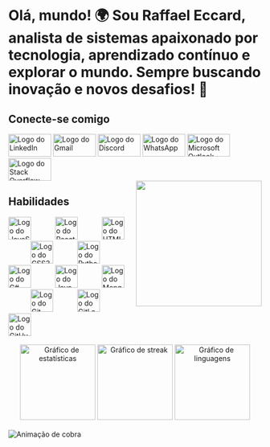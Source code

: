 <h1 align="left">Olá, mundo! 🌍 Sou Raffael Eccard, analista de sistemas apaixonado por tecnologia, aprendizado contínuo e explorar o mundo. Sempre buscando inovação e novos desafios! 🚀</h1>

<h2 align="left">Conecte-se comigo</h2>

<div align="left">
  <img src="https://raw.githubusercontent.com/maurodesouza/profile-readme-generator/master/src/assets/icons/social/linkedin/default.svg" width="85" height="45" alt="Logo do LinkedIn" />
  <img src="https://raw.githubusercontent.com/maurodesouza/profile-readme-generator/master/src/assets/icons/social/gmail/default.svg" width="85" height="45" alt="Logo do Gmail" />
  <img src="https://raw.githubusercontent.com/maurodesouza/profile-readme-generator/master/src/assets/icons/social/discord/default.svg" width="85" height="45" alt="Logo do Discord" />
  <img src="https://raw.githubusercontent.com/maurodesouza/profile-readme-generator/master/src/assets/icons/social/whatsapp/default.svg" width="85" height="45" alt="Logo do WhatsApp" />
  <img src="https://raw.githubusercontent.com/maurodesouza/profile-readme-generator/master/src/assets/icons/social/microsoft-outlook/default.svg" width="85" height="45" alt="Logo do Microsoft Outlook" />
  <img src="https://raw.githubusercontent.com/maurodesouza/profile-readme-generator/master/src/assets/icons/social/stackoverflow/default.svg" width="85" height="45" alt="Logo do Stack Overflow" />
</div>

<img align="right" height="250" src="https://camo.githubusercontent.com/2366b34bb903c09617990fb5fff4622f3e941349e846ddb7e73df872a9d21233/68747470733a2f2f63646e2e6472696262626c652e636f6d2f75736572732f3733303730332f73637265656e73686f74732f363538313234332f6176656e746f2e676966" />

<h2 align="left">Habilidades</h2>

<div align="left">
  <img src="https://skillicons.dev/icons?i=js" height="45" alt="Logo do JavaScript" />
  <img width="40" />
  <img src="https://cdn.jsdelivr.net/gh/devicons/devicon/icons/react/react-original.svg" height="45" alt="Logo do React" />
  <img width="40" />
  <img src="https://cdn.jsdelivr.net/gh/devicons/devicon/icons/html5/html5-original.svg" height="45" alt="Logo do HTML5" />
  <img width="40" />
  <img src="https://cdn.jsdelivr.net/gh/devicons/devicon/icons/css3/css3-original.svg" height="45" alt="Logo do CSS3" />
  <img width="40" />
  <img src="https://cdn.jsdelivr.net/gh/devicons/devicon/icons/python/python-original.svg" height="45" alt="Logo do Python" />
  <img width="40" />
  <img src="https://cdn.jsdelivr.net/gh/devicons/devicon/icons/csharp/csharp-original.svg" height="45" alt="Logo do C#" />
  <img width="40" />
  <img src="https://cdn.jsdelivr.net/gh/devicons/devicon/icons/java/java-original.svg" height="45" alt="Logo do Java" />
  <img width="40" />
  <img src="https://cdn.jsdelivr.net/gh/devicons/devicon/icons/mongodb/mongodb-original.svg" height="45" alt="Logo do MongoDB" />
  <img width="40" />
  <img src="https://cdn.jsdelivr.net/gh/devicons/devicon/icons/git/git-original.svg" height="45" alt="Logo do Git" />
  <img width="40" />
  <img src="https://cdn.jsdelivr.net/gh/devicons/devicon/icons/gitlab/gitlab-original.svg" height="45" alt="Logo do GitLab" />
  <img width="40" />
  <img src="https://cdn.jsdelivr.net/gh/devicons/devicon/icons/github/github-original.svg" height="45" alt="Logo do GitHub" />
</div>

<br>

<div align="center">
  <img src="https://github-readme-stats.vercel.app/api?username=Losted25&hide_title=false&hide_rank=true&show_icons=true&include_all_commits=true&count_private=true&disable_animations=false&theme=dracula&locale=en&hide_border=false" height="150" alt="Gráfico de estatísticas" />
  <img src="https://streak-stats.demolab.com?user=Losted25&locale=en&mode=weekly&theme=dracula&hide_border=false&border_radius=5" height="150" alt="Gráfico de streak" />
  <img src="https://github-readme-stats.vercel.app/api/top-langs?username=Losted25&locale=en&hide_title=false&layout=compact&card_width=320&langs_count=10&theme=dracula&hide_border=false" height="150" alt="Gráfico de linguagens" />
</div>

<br>

<img src="https://raw.githubusercontent.com/Losted25/Losted25/output/snake.svg" alt="Animação de cobra" />
